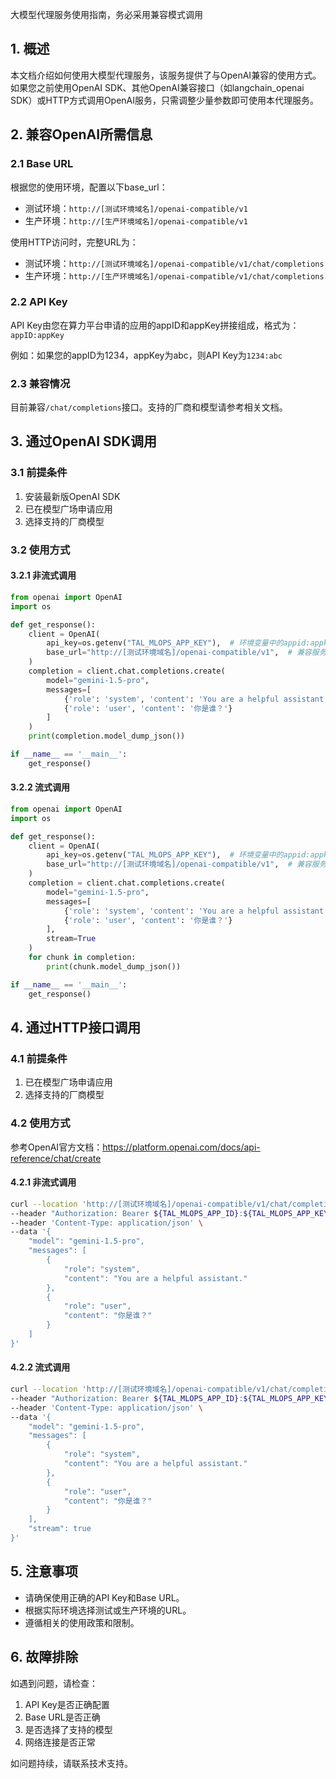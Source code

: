 大模型代理服务使用指南，务必采用兼容模式调用

## 1. 概述

本文档介绍如何使用大模型代理服务，该服务提供了与OpenAI兼容的使用方式。如果您之前使用OpenAI SDK、其他OpenAI兼容接口（如langchain_openai SDK）或HTTP方式调用OpenAI服务，只需调整少量参数即可使用本代理服务。

## 2. 兼容OpenAI所需信息

### 2.1 Base URL

根据您的使用环境，配置以下base_url：

- 测试环境：`http://[测试环境域名]/openai-compatible/v1`
- 生产环境：`http://[生产环境域名]/openai-compatible/v1`

使用HTTP访问时，完整URL为：

- 测试环境：`http://[测试环境域名]/openai-compatible/v1/chat/completions`
- 生产环境：`http://[生产环境域名]/openai-compatible/v1/chat/completions`

### 2.2 API Key

API Key由您在算力平台申请的应用的appID和appKey拼接组成，格式为：`appID:appKey`

例如：如果您的appID为1234，appKey为abc，则API Key为`1234:abc`

### 2.3 兼容情况

目前兼容`/chat/completions`接口。支持的厂商和模型请参考相关文档。

## 3. 通过OpenAI SDK调用

### 3.1 前提条件

1. 安装最新版OpenAI SDK
2. 已在模型广场申请应用
3. 选择支持的厂商模型

### 3.2 使用方式

#### 3.2.1 非流式调用

```python
from openai import OpenAI
import os

def get_response():
    client = OpenAI(
        api_key=os.getenv("TAL_MLOPS_APP_KEY"),  # 环境变量中的appid:appkey
        base_url="http://[测试环境域名]/openai-compatible/v1",  # 兼容服务的base_url
    )
    completion = client.chat.completions.create(
        model="gemini-1.5-pro",
        messages=[
            {'role': 'system', 'content': 'You are a helpful assistant.'},
            {'role': 'user', 'content': '你是谁？'}
        ]
    )
    print(completion.model_dump_json())

if __name__ == '__main__':
    get_response()
```

#### 3.2.2 流式调用

```python
from openai import OpenAI
import os

def get_response():
    client = OpenAI(
        api_key=os.getenv("TAL_MLOPS_APP_KEY"),  # 环境变量中的appid:appkey
        base_url="http://[测试环境域名]/openai-compatible/v1",  # 兼容服务的base_url
    )
    completion = client.chat.completions.create(
        model="gemini-1.5-pro",
        messages=[
            {'role': 'system', 'content': 'You are a helpful assistant.'},
            {'role': 'user', 'content': '你是谁？'}
        ],
        stream=True
    )
    for chunk in completion:
        print(chunk.model_dump_json())

if __name__ == '__main__':
    get_response()
```

## 4. 通过HTTP接口调用

### 4.1 前提条件

1. 已在模型广场申请应用
2. 选择支持的厂商模型

### 4.2 使用方式

参考OpenAI官方文档：https://platform.openai.com/docs/api-reference/chat/create

#### 4.2.1 非流式调用

```bash
curl --location 'http://[测试环境域名]/openai-compatible/v1/chat/completions' \
--header "Authorization: Bearer ${TAL_MLOPS_APP_ID}:${TAL_MLOPS_APP_KEY}" \
--header 'Content-Type: application/json' \
--data '{
    "model": "gemini-1.5-pro",
    "messages": [
        {
            "role": "system",
            "content": "You are a helpful assistant."
        },
        {
            "role": "user", 
            "content": "你是谁？"
        }
    ]
}'
```

#### 4.2.2 流式调用

```bash
curl --location 'http://[测试环境域名]/openai-compatible/v1/chat/completions' \
--header "Authorization: Bearer ${TAL_MLOPS_APP_ID}:${TAL_MLOPS_APP_KEY}" \
--header 'Content-Type: application/json' \
--data '{
    "model": "gemini-1.5-pro",
    "messages": [
        {
            "role": "system",
            "content": "You are a helpful assistant."
        },
        {
            "role": "user", 
            "content": "你是谁？"
        }
    ],
    "stream": true
}'
```

## 5. 注意事项

- 请确保使用正确的API Key和Base URL。
- 根据实际环境选择测试或生产环境的URL。
- 遵循相关的使用政策和限制。

## 6. 故障排除

如遇到问题，请检查：
1. API Key是否正确配置
2. Base URL是否正确
3. 是否选择了支持的模型
4. 网络连接是否正常

如问题持续，请联系技术支持。